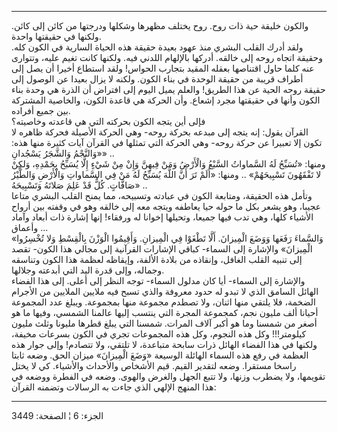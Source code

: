 ------------------------------------------------------------------------

والكون خليقة حية ذات روح. روح يختلف مظهرها وشكلها ودرجتها من كائن إلى
كائن. ولكنها في حقيقتها واحدة.  
ولقد أدرك القلب البشري منذ عهود بعيدة حقيقة هذه الحياة السارية في الكون
كله. وحقيقة اتجاه روحه إلى خالقه. أدركها بالإلهام اللدني فيه. ولكنها
كانت تغيم عليه، وتتوارى عنه كلما حاول اقتناصها بعقله المقيد بتجارب
الحواس! ولقد استطاع أخيرا أن يصل إلى أطراف قريبة من حقيقة الوحدة في بناء
الكون. ولكنه لا يزال بعيدا عن الوصول إلى حقيقة روحه الحية عن هذا الطريق!
والعلم يميل اليوم إلى افتراض أن الذرة هي وحدة بناء الكون وأنها في
حقيقتها مجرد إشعاع. وأن الحركة هي قاعدة الكون، والخاصية المشتركة بين
جميع أفراده.  
فإلى أين يتجه الكون بحركته التي هي قاعدته وخاصيته؟  
القرآن يقول: إنه يتجه إلى مبدعه بحركة روحه- وهي الحركة الأصيلة فحركة
ظاهره لا تكون إلا تعبيرا عن حركة روحه- وهي الحركة التي تمثلها في القرآن
آيات كثيرة منها هذه: «وَالنَّجْمُ وَالشَّجَرُ يَسْجُدانِ» ..  
ومنها: «تُسَبِّحُ لَهُ السَّماواتُ السَّبْعُ وَالْأَرْضُ وَمَنْ فِيهِنَّ وَإِنْ مِنْ شَيْءٍ إِلَّا يُسَبِّحُ
بِحَمْدِهِ، وَلكِنْ لا تَفْقَهُونَ تَسْبِيحَهُمْ» .. ومنها: «أَلَمْ تَرَ أَنَّ اللَّهَ يُسَبِّحُ لَهُ مَنْ فِي
السَّماواتِ وَالْأَرْضِ وَالطَّيْرُ صَافَّاتٍ. كُلٌّ قَدْ عَلِمَ صَلاتَهُ وَتَسْبِيحَهُ» ..  
وتأمل هذه الحقيقة، ومتابعة الكون في عبادته وتسبيحه، مما يمنح القلب
البشري متاعا عجيبا، وهو يشعر بكل ما حوله حيا يعاطفه ويتجه معه إلى خالقه
وهو في وقفته بين أرواح الأشياء كلها، وهي تدب فيها جميعا، وتحيلها إخوانا
له ورفقاء! إنها إشارة ذات أبعاد وآماد وأعماق ...  
«وَالسَّماءَ رَفَعَها وَوَضَعَ الْمِيزانَ. أَلَّا تَطْغَوْا فِي الْمِيزانِ. وَأَقِيمُوا الْوَزْنَ بِالْقِسْطِ
وَلا تُخْسِرُوا الْمِيزانَ» والإشارة إلى السماء- كباقي الإشارات القرآنية إلى
مجالي هذا الكون- تقصد إلى تنبيه القلب الغافل، وإنقاذه من بلادة الألفة،
وإيقاظه لعظمة هذا الكون وتناسقه وجماله، وإلى قدرة اليد التي أبدعته
وجلالها.  
والإشارة إلى السماء- أيا كان مدلول السماء- توجه النظر إلى أعلى. إلى هذا
الفضاء الهائل السامق الذي لا تبدو له حدود معروفة والذي تسبح فيه ملايين
الملايين من الأجرام الضخمة، فلا يلتقي منها اثنان، ولا تصطدم مجموعة منها
بمجموعة. ويبلغ عدد المجموعة أحيانا ألف مليون نجم، كمجموعة المجرة التي
ينتسب إليها عالمنا الشمسي، وفيها ما هو أصغر من شمسنا وما هو أكبر آلاف
المرات. شمسنا التي يبلغ قطرها مليونا وثلث مليون كيلومتر!!! وكل هذه
النجوم، وكل هذه المجموعات تجري في الكون بسرعات مخيفة، ولكنها في هذا
الفضاء الهائل ذرات سابحة متباعدة، لا تلتقي، ولا تتصادم! وإلى جوار هذه
العظمة في رفع هذه السماء الهائلة الوسيعة «وَضَعَ الْمِيزانَ» ميزان الحق. وضعه
ثابتا راسخا مستقرا. وضعه لتقدير القيم. قيم الأشخاص والأحداث والأشياء. كي
لا يختل تقويمها، ولا يضطرب وزنها، ولا تتبع الجهل والغرض والهوى. وضعه في
الفطرة ووضعه في هذا المنهج الإلهي الذي جاءت به الرسالات وتضمنه القرآن:

------------------------------------------------------------------------

الجزء: 6 ¦ الصفحة: 3449
